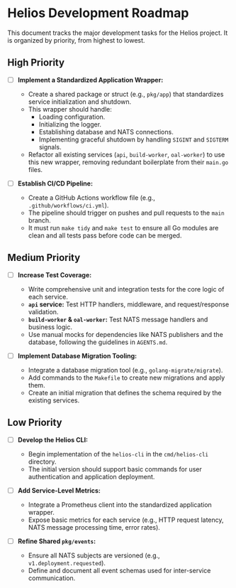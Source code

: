 # Helios Development Roadmap

This document tracks the major development tasks for the Helios project. It is organized by priority, from highest to lowest.

## High Priority

-   [ ] **Implement a Standardized Application Wrapper:**
    -   Create a shared package or struct (e.g., `pkg/app`) that standardizes service initialization and shutdown.
    -   This wrapper should handle:
        -   Loading configuration.
        -   Initializing the logger.
        -   Establishing database and NATS connections.
        -   Implementing graceful shutdown by handling `SIGINT` and `SIGTERM` signals.
    -   Refactor all existing services (`api`, `build-worker`, `oal-worker`) to use this new wrapper, removing redundant boilerplate from their `main.go` files.

-   [ ] **Establish CI/CD Pipeline:**
    -   Create a GitHub Actions workflow file (e.g., `.github/workflows/ci.yml`).
    -   The pipeline should trigger on pushes and pull requests to the `main` branch.
    -   It must run `make tidy` and `make test` to ensure all Go modules are clean and all tests pass before code can be merged.

## Medium Priority

-   [ ] **Increase Test Coverage:**
    -   Write comprehensive unit and integration tests for the core logic of each service.
    -   **`api` service:** Test HTTP handlers, middleware, and request/response validation.
    -   **`build-worker` & `oal-worker`:** Test NATS message handlers and business logic.
    -   Use manual mocks for dependencies like NATS publishers and the database, following the guidelines in `AGENTS.md`.

-   [ ] **Implement Database Migration Tooling:**
    -   Integrate a database migration tool (e.g., `golang-migrate/migrate`).
    -   Add commands to the `Makefile` to create new migrations and apply them.
    -   Create an initial migration that defines the schema required by the existing services.

## Low Priority

-   [ ] **Develop the Helios CLI:**
    -   Begin implementation of the `helios-cli` in the `cmd/helios-cli` directory.
    -   The initial version should support basic commands for user authentication and application deployment.

-   [ ] **Add Service-Level Metrics:**
    -   Integrate a Prometheus client into the standardized application wrapper.
    -   Expose basic metrics for each service (e.g., HTTP request latency, NATS message processing time, error rates).
-   [ ] **Refine Shared `pkg/events`:**
    -   Ensure all NATS subjects are versioned (e.g., `v1.deployment.requested`).
    -   Define and document all event schemas used for inter-service communication.